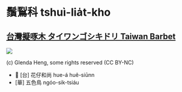 # 鬚鴷科 tshuì-lia̍t-kho

## [台灣擬啄木 タイワンゴシキドリ Taiwan Barbet](https://ebird.org/species/taibar2)

![](https://inaturalist-open-data.s3.amazonaws.com/photos/175905452/medium.jpg)

(c) Glenda Heng, some rights reserved (CC BY-NC)

- 🎯 [台] 花仔和尚 hue-á huê-siūnn
- [華] 五色鳥 ngóo-sik-tsiáu
